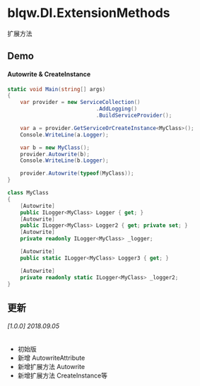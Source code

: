 ﻿# blqw.DI.ExtensionMethods

扩展方法

## Demo


#### Autowrite & CreateInstance
```csharp
static void Main(string[] args)
{
    var provider = new ServiceCollection()
                            .AddLogging()
                            .BuildServiceProvider();

    var a = provider.GetServiceOrCreateInstance<MyClass>();
    Console.WriteLine(a.Logger);

    var b = new MyClass();
    provider.Autowrite(b);
    Console.WriteLine(b.Logger);

    provider.Autowrite(typeof(MyClass));
}

class MyClass
{
    [Autowrite]
    public ILogger<MyClass> Logger { get; }
    [Autowrite]
    public ILogger<MyClass> Logger2 { get; private set; }
    [Autowrite]
    private readonly ILogger<MyClass> _logger;

    [Autowrite]
    public static ILogger<MyClass> Logger3 { get; }

    [Autowrite]
    private readonly static ILogger<MyClass> _logger2;
}
```

## 

## 更新
###### [1.0.0] 2018.09.05 
* 初始版
* 新增 AutowriteAttribute
* 新增扩展方法 Autowrite
* 新增扩展方法 CreateInstance等